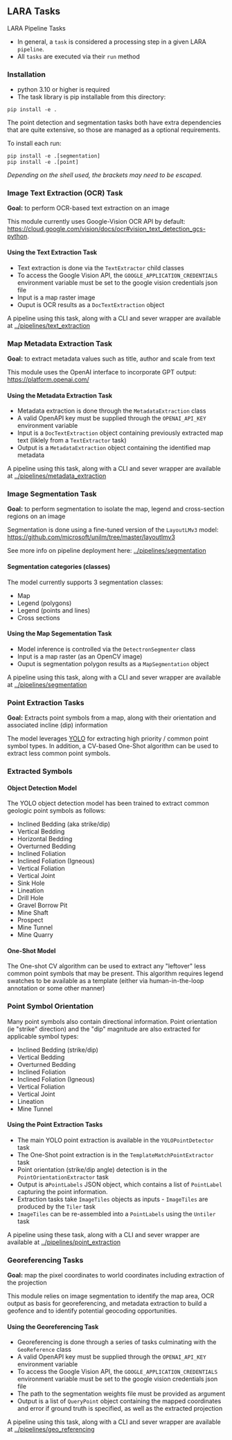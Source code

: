 ## LARA Tasks
LARA Pipeline Tasks
* In general, a `task` is considered a processing step in a given LARA `pipeline`.
* All `tasks` are executed via their `run` method 


### Installation

* python 3.10 or higher is required
* The task library is pip installable from this directory:
```
pip install -e .
```

The point detection and segmentation tasks both have extra dependencies that are quite extensive, so those are managed as a optional requirements.

To install each run:

```
pip install -e .[segmentation]
pip install -e .[point]
```

*Depending on the shell used, the brackets may need to be escaped.*

### Image Text Extraction (OCR) Task

**Goal:** to perform OCR-based text extraction on an image

This module currently uses Google-Vision OCR API by default:
https://cloud.google.com/vision/docs/ocr#vision_text_detection_gcs-python.


#### Using the Text Extraction Task

* Text extraction is done via the `TextExtractor` child classes
* To access the Google Vision API, the `GOOGLE_APPLICATION_CREDENTIALS` environment variable must be set to the google vision credentials json file
* Input is a map raster image
* Ouput is OCR results as a `DocTextExtraction` object

A pipeline using this task, along with a CLI and sever wrapper are available at [../pipelines/text_extraction](../pipelines/text_extraction)

### Map Metadata Extraction Task

**Goal:** to extract metadata values such as title, author and scale from text

This module uses the OpenAI interface to incorporate GPT output: https://platform.openai.com/

#### Using the Metadata Extraction Task

* Metadata extraction is done through the `MetadataExtraction` class
* A valid OpenAPI key must be supplied through the `OPENAI_API_KEY` environment variable
* Input is a `DocTextExtraction` object containing previously extracted map text (liklely from a `TextExtractor` task)
* Output is a `MetadataExtraction` object containing the identified map metadata

A pipeline using this task, along with a CLI and sever wrapper are available at [../pipelines/metadata_extraction](../pipelines/metadata_extraction)

### Image Segmentation Task

**Goal:** to perform segmentation to isolate the map, legend and cross-section regions on an image

Segmentation is done using a fine-tuned version of the `LayoutLMv3` model:
https://github.com/microsoft/unilm/tree/master/layoutlmv3

See more info on pipeline deployment here: [../pipelines/segmentation](../pipelines/segmentation)

#### Segmentation categories (classes)

The model currently supports 3 segmentation classes:
* Map
* Legend (polygons)
* Legend (points and lines)
* Cross sections

#### Using the Map Segementation Task
* Model inference is controlled via the `DetectronSegmenter` class
* Input is a map raster (as an OpenCV image)
* Ouput is segmentation polygon results as a `MapSegmentation` object

A pipeline using this task, along with a CLI and sever wrapper are available at [../pipelines/segmentation](../pipelines/segmentation)

### Point Extraction Tasks ###

**Goal:** Extracts point symbols from a map, along with their orientation and associated incline (dip) information

The model leverages [YOLO](https://github.com/ultralytics/ultralytics) for extracting high priority / common point symbol types. In addition, a CV-based One-Shot algorithm can be used to extract less common point symbols.

### Extracted Symbols

#### Object Detection Model
The YOLO object detection model has been trained to extract common geologic point symbols as follows:
* Inclined Bedding (aka strike/dip)
* Vertical Bedding
* Horizontal Bedding
* Overturned Bedding
* Inclined Foliation
* Inclined Foliation (Igneous)
* Vertical Foliation
* Vertical Joint
* Sink Hole
* Lineation
* Drill Hole
* Gravel Borrow Pit
* Mine Shaft
* Prospect
* Mine Tunnel
* Mine Quarry

#### One-Shot Model
The One-shot CV algorithm can be used to extract any "leftover" less common point symbols that may be present. This algorithm requires legend swatches to be available as a template (either via human-in-the-loop annotation or some other manner)

### Point Symbol Orientation
Many point symbols also contain directional information.
Point orientation (ie "strike" direction) and the "dip" magnitude are also extracted for applicable symbol types:
* Inclined Bedding (strike/dip)
* Vertical Bedding
* Overturned Bedding
* Inclined Foliation
* Inclined Foliation (Igneous)
* Vertical Foliation
* Vertical Joint
* Lineation
* Mine Tunnel


#### Using the Point Extraction Tasks ####
* The main YOLO point extraction is available in the `YOLOPointDetector` task
* The One-Shot point extraction is in the `TemplateMatchPointExtractor` task
* Point orientation (strike/dip angle) detection is in the `PointOrientationExtractor` task
* Output is a`PointLabels` JSON object, which contains a list of `PointLabel` capturing the point information.
* Extraction tasks take `ImageTiles` objects as inputs - `ImageTiles` are produced by the `Tiler` task
* `ImageTiles` can be re-assembled into a `PointLabels` using the `Untiler` task

A pipeline using these task, along with a CLI and sever wrapper are available at [../pipelines/point_extraction](../pipelines/point_extraction)

### Georeferencing Tasks ###

**Goal:** map the pixel coordinates to world coordinates including extraction of the projection

This module relies on image segmentation to identify the map area, OCR output as basis for georeferencing, and metadata extraction to build a geofence and to identify potential geocoding opportunities.

#### Using the Georeferencing Task

* Georeferencing is done through a series of tasks culminating with the `GeoReference` class
* A valid OpenAPI key must be supplied through the `OPENAI_API_KEY` environment variable
* To access the Google Vision API, the `GOOGLE_APPLICATION_CREDENTIALS` environment variable must be set to the google vision credentials json file
* The path to the segmentation weights file must be provided as argument
* Output is a list of `QueryPoint` object containing the mapped coordinates and error if ground truth is specified, as well as the extracted projection

A pipeline using this task, along with a CLI and sever wrapper are available at [../pipelines/geo_referencing](../pipelines/geo_referencing)


